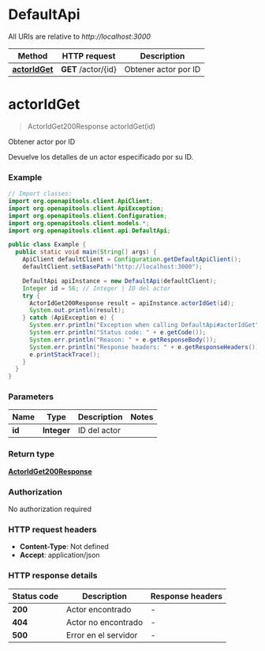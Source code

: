 # DefaultApi

All URIs are relative to *http://localhost:3000*

| Method | HTTP request | Description |
|------------- | ------------- | -------------|
| [**actorIdGet**](DefaultApi.md#actorIdGet) | **GET** /actor/{id} | Obtener actor por ID |


<a id="actorIdGet"></a>
# **actorIdGet**
> ActorIdGet200Response actorIdGet(id)

Obtener actor por ID

Devuelve los detalles de un actor especificado por su ID.

### Example
```java
// Import classes:
import org.openapitools.client.ApiClient;
import org.openapitools.client.ApiException;
import org.openapitools.client.Configuration;
import org.openapitools.client.models.*;
import org.openapitools.client.api.DefaultApi;

public class Example {
  public static void main(String[] args) {
    ApiClient defaultClient = Configuration.getDefaultApiClient();
    defaultClient.setBasePath("http://localhost:3000");

    DefaultApi apiInstance = new DefaultApi(defaultClient);
    Integer id = 56; // Integer | ID del actor
    try {
      ActorIdGet200Response result = apiInstance.actorIdGet(id);
      System.out.println(result);
    } catch (ApiException e) {
      System.err.println("Exception when calling DefaultApi#actorIdGet");
      System.err.println("Status code: " + e.getCode());
      System.err.println("Reason: " + e.getResponseBody());
      System.err.println("Response headers: " + e.getResponseHeaders());
      e.printStackTrace();
    }
  }
}
```

### Parameters

| Name | Type | Description  | Notes |
|------------- | ------------- | ------------- | -------------|
| **id** | **Integer**| ID del actor | |

### Return type

[**ActorIdGet200Response**](ActorIdGet200Response.md)

### Authorization

No authorization required

### HTTP request headers

 - **Content-Type**: Not defined
 - **Accept**: application/json

### HTTP response details
| Status code | Description | Response headers |
|-------------|-------------|------------------|
| **200** | Actor encontrado |  -  |
| **404** | Actor no encontrado |  -  |
| **500** | Error en el servidor |  -  |

